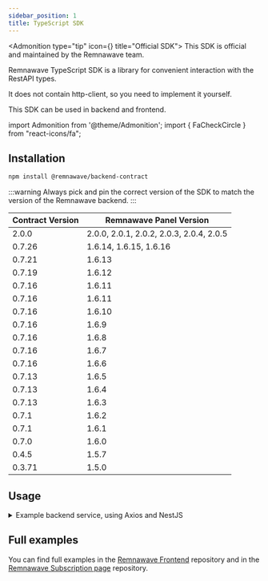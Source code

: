 ```yaml
---
sidebar_position: 1
title: TypeScript SDK
---
```


<Admonition type="tip" icon={<FaCheckCircle />} title="Official SDK">
This SDK is official and maintained by the Remnawave team.
</Admonition>

Remnawave TypeScript SDK is a library for convenient interaction with the RestAPI types.

It does not contain http-client, so you need to implement it yourself.

This SDK can be used in backend and frontend.

import Admonition from '@theme/Admonition';
import { FaCheckCircle } from "react-icons/fa";

## Installation

```bash
npm install @remnawave/backend-contract
```

:::warning
Always pick and pin the correct version of the SDK to match the version of the Remnawave backend.
:::

| Contract Version | Remnawave Panel Version                  |
| ---------------- | ---------------------------------------- |
| 2.0.0            | 2.0.0, 2.0.1, 2.0.2, 2.0.3, 2.0.4, 2.0.5 |
| 0.7.26           | 1.6.14, 1.6.15, 1.6.16                   |
| 0.7.21           | 1.6.13                                   |
| 0.7.19           | 1.6.12                                   |
| 0.7.16           | 1.6.11                                   |
| 0.7.16           | 1.6.11                                   |
| 0.7.16           | 1.6.10                                   |
| 0.7.16           | 1.6.9                                    |
| 0.7.16           | 1.6.8                                    |
| 0.7.16           | 1.6.7                                    |
| 0.7.16           | 1.6.6                                    |
| 0.7.13           | 1.6.5                                    |
| 0.7.13           | 1.6.4                                    |
| 0.7.13           | 1.6.3                                    |
| 0.7.1            | 1.6.2                                    |
| 0.7.1            | 1.6.1                                    |
| 0.7.0            | 1.6.0                                    |
| 0.4.5            | 1.5.7                                    |
| 0.3.71           | 1.5.0                                    |

## Usage

<details>
<summary>Example backend service, using Axios and NestJS</summary>

```typescript
import axios from 'axios'

import { Injectable, Logger } from '@nestjs/common'
import { ConfigService } from '@nestjs/config'

import { GetUserByUsernameCommand } from '@remnawave/backend-contract'

import { ICommandResponse } from '../types/command-response.type'

@Injectable()
export class AxiosService {
    public axiosInstance: AxiosInstance
    private readonly logger = new Logger(AxiosService.name)

    constructor(private readonly configService: ConfigService) {
        this.axiosInstance = axios.create({
            baseURL: this.configService.getOrThrow('REMNAWAVE_PANEL_URL'),
            timeout: 45_000,
            headers: {
                // highlight-next-line-green
                'x-forwarded-for': '127.0.0.1', // use this headers to bypass the panel reverse proxy restrictions. So you can access the panel from bridge networks: http://remnawave:3000
                // highlight-next-line-green
                'x-forwarded-proto': 'https', // use this headers to bypass the panel reverse proxy restrictions. So you can access the panel from bridge networks: http://remnawave:3000
                Authorization: `Bearer ${this.configService.get('REMNAWAVE_API_TOKEN')}`
            }
        })

        const caddyAuthApiToken = this.configService.get('CADDY_AUTH_API_TOKEN')

        if (caddyAuthApiToken) {
            this.axiosInstance.defaults.headers.common['X-Api-Key'] = caddyAuthApiToken
        }
    }

    public async getUserByUsername(
        username: string
    ): Promise<ICommandResponse<GetUserByUsernameCommand.Response>> {
        try {
            const response = await this.axiosInstance.request<GetUserByUsernameCommand.Response>({
                method: GetUserByUsernameCommand.endpointDetails.REQUEST_METHOD,
                url: GetUserByUsernameCommand.url(username)
            })

            return {
                isOk: true,
                response: response.data
            }
        } catch (error) {
            if (error instanceof AxiosError) {
                this.logger.error('Error in Axios GetUserByUsername Request:', error.message)

                return {
                    isOk: false
                }
            } else {
                this.logger.error('Error in GetUserByUsername Request:', error)

                return {
                    isOk: false
                }
            }
        }
    }
}
```

</details>

## Full examples

You can find full examples in the [Remnawave Frontend](https://github.com/remnawave/frontend) repository and in the [Remnawave Subscription page](https://github.com/remnawave/subscription-page) repository.

